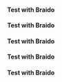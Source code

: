 #### Test with Braido
#### Test with Braido
#### Test with Braido
#### Test with Braido
#### Test with Braido


